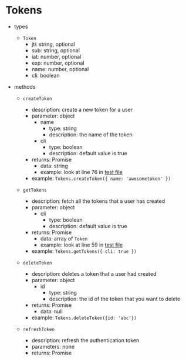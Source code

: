 # Tokens

- types
  - `Token`
    - jti: string, optional
    - sub: string, optional
    - iat: number, optional
    - exp: number, optional
    - name: number, optional
    - cli: boolean
- methods

  - `createToken`

    - description: create a new token for a user
    - parameter: object
      - name
        - type: string
        - description: the name of the token
      - cli
        - type: boolean
        - description: default value is true
    - returns: Promise
      - data: string
      - example: look at line 76 in [test file](lib/tokesn/tokens.test.js)
    - example: `Tokens.createToken({ name: 'awesometoken' })`

  - `getTokens`

    - description: fetch all the tokens that a user has created
    - parameter: object
      - cli
        - type: boolean
        - description: default value is true
    - returns: Promise
      - data: array of `Token`
      - example: look at line 59 in [test file](lib/tokesn/tokens.test.js)
    - example: `Tokens.getTokens({ cli: true })`

  - `deleteToken`

    - description: deletes a token that a user had created
    - parameter: object
      - id
        - type: string
        - description: the id of the token that you want to delete
    - returns: Promise
      - data: null
    - example: `Tokens.deleteToken({id: 'abc'})`

  - `refreshToken`

    - description: refresh the authentication token
    - parameters: none
    - returns: Promise
